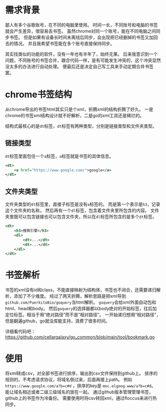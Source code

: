 # 需求背景

鄙人有多个谷歌账号，在不同的电脑里使用。
时间一长，不同账号和电脑的书签就会产生差异，很容易丢书签。
虽然chrome对同一个账号，能在不同电脑之间同步书签。
但是如果有设备长时间未离线后同步，会出现把已经删掉的书签又加回去的情况。
并且我希望书签能在多个账号直接保持同步。

其实找类似的功能的软件，没有一年也有半年了，始终无果。
后来我意识到一个问题，不同账号的书签合并，跟合代码一样，是有可能发生冲突的，这个冲突显然没太多的办法进行自动处理。
便最后还是决定自己写工具来手动定期合并书签罢。

# chrome书签结构

从chrome导出的书签html其实只是个xml，折腾xml的结构折腾了好久。
一是chrome的书签xml结构设计就不好解析，二是go的xml工具还是稀烂的。

结构式最核心的是`dt`标签，`dt`标签有两种类型，分别是链接类型和文件夹类型。

## 链接类型

`dt`标签里面包住一个`a`标签，`a`标签就是书签的具体信息。

```xml
<dt>
    <a href="https://www.google.com/">google</a>
</dt>
```

## 文件夹类型

文件夹类型的`dt`标签里，直接子标签是没有`a`标签的。 
而是第一个表示是`h3`，记录这个文件夹的名称。 
然后再有一个`dl`标签，包含着文件夹里所包含的内容。
文件夹里既可以包含链接也可以包含文件夹，所以在`dl`标签所包含的是多个`dt`标签。

```xml
<dt>
    <h3>搜索引擎</h3>
    <dl>
        <dt>...</dt>
        <dt>...</dt>
    </dl>
</dt>
```

# 书签解析

书签的xml没有id和class，不能直接映射为结构体，书签也不闭合，还需要递归解析，添加了不少难度。
经过了两天折腾，解析思路是把xml导到`github.com/PuerkitoBio/goquery`当html解析。
`goquery`会给xml外面自动包和html、head和body。
然后`goquery`的选择器都以body绝对的开始标签，往后加定位标签。相当于用“绝对路径”而不是“相对路径”。
一开始递归想用“相对路径”，但是翻遍github，go就没库能支持，浪费了很多时间。

详细看代码吧：https://github.com/cellargalaxy/go_common/blob/main/tool/bookmark.go

# 使用

将xml转成csv，对全部书签进行排序，输出到csv文件保持到github上。
排序的规则的，不考虑请求协议，将域名倒过来，后面再接上path。
例如`https://www.google.com/a?b=c#d` ，排序的key是 `moc.elgoog.www/a?b=c#d`。
能让域名相近或者二级三级域名的放在一起。
通过github版本管理管理书签，github上的书签作为冷备份。
需要使用时将csv转回xml，通过floccus来进行热同步。
